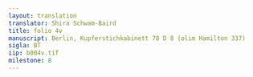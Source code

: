 ```yaml
---
layout: translation
translator: Shira Schwam-Baird
title: folio 4v
manuscript: Berlin, Kupferstichkabinett 78 D 8 (olim Hamilton 337)
sigla: BT
iip: b004v.tif
milestone: 8
---
```

